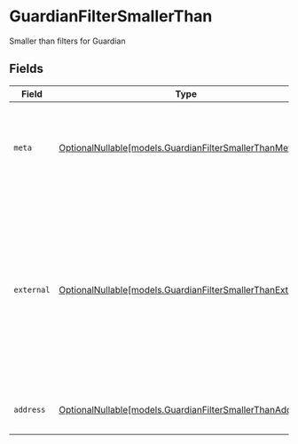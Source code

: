 # GuardianFilterSmallerThan

Smaller than filters for Guardian


## Fields

| Field                                                                                                                                                           | Type                                                                                                                                                            | Required                                                                                                                                                        | Description                                                                                                                                                     | Example                                                                                                                                                         |
| --------------------------------------------------------------------------------------------------------------------------------------------------------------- | --------------------------------------------------------------------------------------------------------------------------------------------------------------- | --------------------------------------------------------------------------------------------------------------------------------------------------------------- | --------------------------------------------------------------------------------------------------------------------------------------------------------------- | --------------------------------------------------------------------------------------------------------------------------------------------------------------- |
| `meta`                                                                                                                                                          | [OptionalNullable[models.GuardianFilterSmallerThanMeta]](../models/guardianfiltersmallerthanmeta.md)                                                            | :heavy_minus_sign:                                                                                                                                              | Metadata information for the Guardian                                                                                                                           | {<br/>"createdAt": "2024-01-15T10:30:00Z",<br/>"updatedAt": "2024-01-15T10:30:00Z"<br/>}                                                                        |
| `external`                                                                                                                                                      | [OptionalNullable[models.GuardianFilterSmallerThanExternal]](../models/guardianfiltersmallerthanexternal.md)                                                    | :heavy_minus_sign:                                                                                                                                              | External is a reusable object that can be used to store external information about the guardian from another system, used for third-party integration tracking. |                                                                                                                                                                 |
| `address`                                                                                                                                                       | [OptionalNullable[models.GuardianFilterSmallerThanAddress]](../models/guardianfiltersmallerthanaddress.md)                                                      | :heavy_minus_sign:                                                                                                                                              | The address of the guardian                                                                                                                                     |                                                                                                                                                                 |
